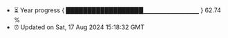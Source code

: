 - ⏳ Year progress { ██████████████████▁▁▁▁▁▁▁▁▁▁▁▁ } 62.74 %
- ⏰ Updated on Sat, 17 Aug 2024 15:18:32 GMT

